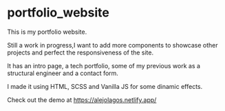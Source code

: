 # portfolio_website
This is my portfolio website. 

Still a work in progress,I want to add more components to showcase other projects and perfect the responsiveness of the site. 

It has an intro page, a tech portfolio, some of my previous work as a structural engineer and a contact form.

I made it using HTML, SCSS and Vanilla JS for some dinamic effects.

Check out the demo at https://alejolagos.netlify.app/
